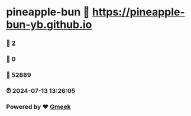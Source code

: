 # pineapple-bun :link: https://pineapple-bun-yb.github.io 
### :page_facing_up: [2](https://pineapple-bun-yb.github.io/tag.html) 
### :speech_balloon: 0 
### :hibiscus: 52889 
### :alarm_clock: 2024-07-13 13:26:05 
### Powered by :heart: [Gmeek](https://github.com/Meekdai/Gmeek)
